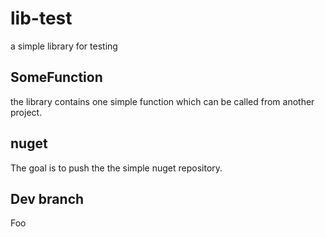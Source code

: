 # lib-test

a simple library for testing

## SomeFunction

the library contains one simple function which can be called from
another project.

## nuget

The goal is to push the the simple nuget repository.

## Dev branch

Foo
